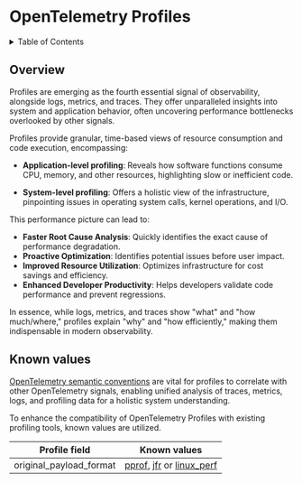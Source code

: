 <!--- Hugo front matter used to generate the website version of this page:
path_base_for_github_subdir:
  from: tmp/otel/specification/profiles/_index.md
  to: profiles/README.md
--->

# OpenTelemetry Profiles

<details>
<summary>Table of Contents</summary>

<!-- toc -->

- [Overview](#overview)
- [Known values](#known-values)

<!-- tocstop -->

</details>

## Overview

Profiles are emerging as the fourth essential signal of observability, alongside
logs, metrics, and traces. They offer unparalleled insights into system and
application behavior, often uncovering performance bottlenecks overlooked by
other signals.

Profiles provide granular, time-based views of resource consumption and
code execution, encompassing:

* **Application-level profiling**: Reveals how software functions consume CPU,
memory, and other resources, highlighting slow or inefficient code.

* **System-level profiling**: Offers a holistic view of the infrastructure,
pinpointing issues in operating system calls, kernel operations, and I/O.

This performance picture can lead to:

* **Faster Root Cause Analysis**: Quickly identifies the exact cause of
performance degradation.
* **Proactive Optimization**: Identifies potential issues before user impact.
* **Improved Resource Utilization**: Optimizes infrastructure for cost savings
and efficiency.
* **Enhanced Developer Productivity**: Helps developers validate code performance
and prevent regressions.

In essence, while logs, metrics, and traces show "what" and "how much/where,"
profiles explain "why" and "how efficiently," making them indispensable in modern
observability.

## Known values

[OpenTelemetry semantic conventions](https://opentelemetry.io/docs/specs/semconv/)
are vital for profiles to correlate with other OpenTelemetry signals, enabling
unified analysis of traces, metrics, logs, and profiling data for a holistic
system understanding.

To enhance the compatibility of OpenTelemetry Profiles with existing profiling
tools, known values are utilized.

| Profile field | Known values |
| -------------- | ------------ |
  | original_payload_format  | [pprof](https://github.com/google/pprof/tree/main/proto), [jfr](https://en.wikipedia.org/wiki/JDK_Flight_Recorder) or [linux_perf](https://perfwiki.github.io/) |

